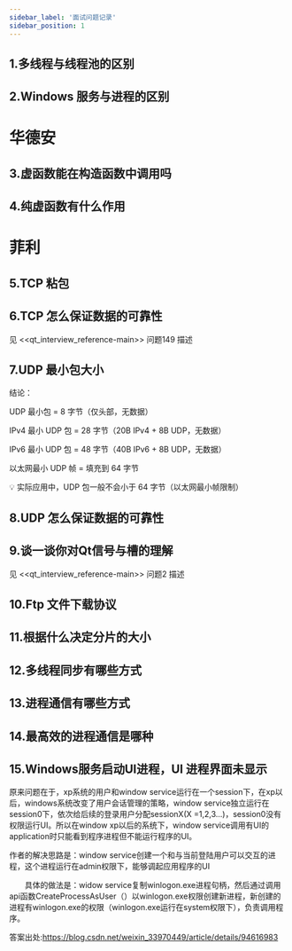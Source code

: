```yaml
---
sidebar_label: '面试问题记录'
sidebar_position: 1
---
```


## 1.多线程与线程池的区别

## 2.Windows 服务与进程的区别

# 华德安
## 3.虚函数能在构造函数中调用吗

## 4.纯虚函数有什么作用

# 菲利
## 5.TCP 粘包

## 6.TCP 怎么保证数据的可靠性
见 <<qt_interview_reference-main>> 问题149 描述

## 7.UDP 最小包大小
结论：

UDP 最小包 = 8 字节（仅头部，无数据）

IPv4 最小 UDP 包 = 28 字节（20B IPv4 + 8B UDP，无数据）

IPv6 最小 UDP 包 = 48 字节（40B IPv6 + 8B UDP，无数据）

以太网最小 UDP 帧 = 填充到 64 字节

💡 实际应用中，UDP 包一般不会小于 64 字节（以太网最小帧限制）

## 8.UDP 怎么保证数据的可靠性

## 9.谈一谈你对Qt信号与槽的理解
见 <<qt_interview_reference-main>> 问题2 描述

## 10.Ftp 文件下载协议

## 11.根据什么决定分片的大小

## 12.多线程同步有哪些方式

## 13.进程通信有哪些方式

## 14.最高效的进程通信是哪种

## 15.Windows服务启动UI进程，UI 进程界面未显示
原来问题在于，xp系统的用户和window service运行在一个session下，在xp以后，windows系统改变了用户会话管理的策略，window service独立运行在session0下，依次给后续的登录用户分配sessionX(X =1,2,3...)，session0没有权限运行UI。所以在window xp以后的系统下，window service调用有UI的application时只能看到程序进程但不能运行程序的UI。

作者的解决思路是：window service创建一个和与当前登陆用户可以交互的进程，这个进程运行在admin权限下，能够调起应用程序的UI

　　具体的做法是：widow service复制winlogon.exe进程句柄，然后通过调用api函数CreateProcessAsUser（）以winlogon.exe权限创建新进程，新创建的进程有winlogon.exe的权限（winlogon.exe运行在system权限下），负责调用程序。

答案出处:https://blog.csdn.net/weixin_33970449/article/details/94616983